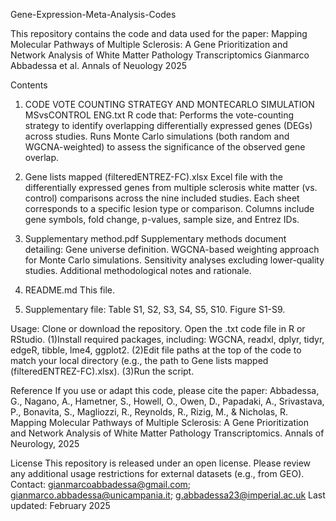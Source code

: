Gene-Expression-Meta-Analysis-Codes

This repository contains the code and data used for the paper:
Mapping Molecular Pathways of Multiple Sclerosis: A Gene Prioritization and Network Analysis of White Matter Pathology Transcriptomics
Gianmarco Abbadessa et al. Annals of Neuology 2025

Contents

1) CODE VOTE COUNTING STRATEGY AND MONTECARLO SIMULATION MSvsCONTROL ENG.txt
R code that:
Performs the vote-counting strategy to identify overlapping differentially expressed genes (DEGs) across studies.
Runs Monte Carlo simulations (both random and WGCNA-weighted) to assess the significance of the observed gene overlap.

2) Gene lists mapped (filteredENTREZ-FC).xlsx
Excel file with the differentially expressed genes from multiple sclerosis white matter (vs. control) comparisons across the nine included studies. Each sheet corresponds to a specific lesion type or comparison. Columns include gene symbols, fold change, p-values, sample size, and Entrez IDs.

3) Supplementary method.pdf
Supplementary methods document detailing:
Gene universe definition.
WGCNA-based weighting approach for Monte Carlo simulations.
Sensitivity analyses excluding lower-quality studies.
Additional methodological notes and rationale.

4) README.md
This file.

5) Supplementary file: Table S1, S2, S3, S4, S5, S10. Figure S1-S9.

Usage:
Clone or download the repository.
Open the .txt code file in R or RStudio.
(1)Install required packages, including: WGCNA, readxl, dplyr, tidyr, edgeR, tibble, lme4, ggplot2.
(2)Edit file paths at the top of the code to match your local directory (e.g., the path to Gene lists mapped (filteredENTREZ-FC).xlsx).
(3)Run the script.

Reference
If you use or adapt this code, please cite the paper:
Abbadessa, G., Nagano, A., Hametner, S., Howell, O., Owen, D., Papadaki, A., Srivastava, P., Bonavita, S., Magliozzi, R., Reynolds, R., Rizig, M., & Nicholas, R.
Mapping Molecular Pathways of Multiple Sclerosis: A Gene Prioritization and Network Analysis of White Matter Pathology Transcriptomics.
Annals of Neurology, 2025

License
This repository is released under an open license. Please review any additional usage restrictions for external datasets (e.g., from GEO).
Contact:
gianmarcoabbadessa@gmail.com; gianmarco.abbadessa@unicampania.it; g.abbadessa23@imperial.ac.uk
Last updated: February 2025

